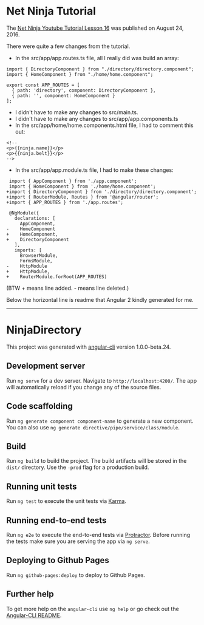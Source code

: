 # Net Ninja Tutorial

The [Net Ninja Youtube Tutorial Lesson 16](https://www.youtube.com/watch?v=patjvNM9Qbc) was published on August 24, 2016.

There were quite a few changes from the tutorial.

* In the src/app/app.routes.ts file, all I really did was build an array:
```
import { DirectoryComponent } from "./directory/directory.component";
import { HomeComponent } from "./home/home.component";

export const APP_ROUTES = [ 
  { path: 'directory', component: DirectoryComponent },
  { path: '', component: HomeComponent }
];
```
* I didn't have to make any changes to src/main.ts.
* I didn't have to make any changes to src/app/app.components.ts
* In the src/app/home/home.components.html file, I had to comment this out:
```
<!--
<p>{{ninja.name}}</p>
<p>{{ninja.belt}}</p>
-->
```
* In the src/app/app.module.ts file, I had to make these changes:
```
 import { AppComponent } from './app.component';
 import { HomeComponent } from './home/home.component';
+import { DirectoryComponent } from './directory/directory.component';
+import { RouterModule, Routes } from '@angular/router';
+import { APP_ROUTES } from './app.routes';
 
 @NgModule({
   declarations: [
     AppComponent,
-    HomeComponent
+    HomeComponent,
+    DirectoryComponent
   ],
   imports: [
     BrowserModule,
     FormsModule,
-    HttpModule
+    HttpModule,
+    RouterModule.forRoot(APP_ROUTES)
```
(BTW + means line added.  - means line deleted.)

Below the horizontal line is readme that Angular 2 kindly generated for me.
***
# NinjaDirectory

This project was generated with [angular-cli](https://github.com/angular/angular-cli) version 1.0.0-beta.24.

## Development server
Run `ng serve` for a dev server. Navigate to `http://localhost:4200/`. The app will automatically reload if you change any of the source files.

## Code scaffolding

Run `ng generate component component-name` to generate a new component. You can also use `ng generate directive/pipe/service/class/module`.

## Build

Run `ng build` to build the project. The build artifacts will be stored in the `dist/` directory. Use the `-prod` flag for a production build.

## Running unit tests

Run `ng test` to execute the unit tests via [Karma](https://karma-runner.github.io).

## Running end-to-end tests

Run `ng e2e` to execute the end-to-end tests via [Protractor](http://www.protractortest.org/).
Before running the tests make sure you are serving the app via `ng serve`.

## Deploying to Github Pages

Run `ng github-pages:deploy` to deploy to Github Pages.

## Further help

To get more help on the `angular-cli` use `ng help` or go check out the [Angular-CLI README](https://github.com/angular/angular-cli/blob/master/README.md).
